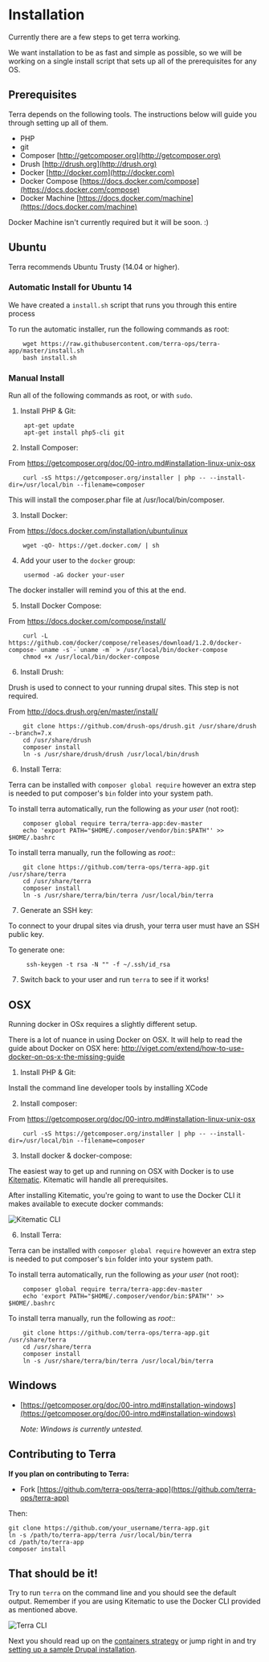 # Installation

Currently there are a few steps to get terra working.  

We want installation to be as fast and simple as possible, so we will be working on a single install script that sets up all of the prerequisites for any OS. 

## Prerequisites

Terra depends on the following tools.  The instructions below will guide you through setting up all of them.

- PHP
- git
- Composer [http://getcomposer.org](http://getcomposer.org)
- Drush [http://drush.org](http://drush.org)
- Docker [http://docker.com](http://docker.com)
- Docker Compose [https://docs.docker.com/compose](https://docs.docker.com/compose)
- Docker Machine [https://docs.docker.com/machine](https://docs.docker.com/machine)

Docker Machine isn't currently required but it will be soon. :)

## Ubuntu 

Terra recommends Ubuntu Trusty (14.04 or higher).

### Automatic Install for Ubuntu 14

We have created a `install.sh` script that runs you through this entire process

To run the automatic installer, run the following commands as root:

        wget https://raw.githubusercontent.com/terra-ops/terra-app/master/install.sh
        bash install.sh

### Manual Install

Run all of the following commands as root, or with `sudo`.

1. Install PHP & Git:

        apt-get update
        apt-get install php5-cli git

2. Install Composer:  
  
  From https://getcomposer.org/doc/00-intro.md#installation-linux-unix-osx
  
        curl -sS https://getcomposer.org/installer | php -- --install-dir=/usr/local/bin --filename=composer

  This will install the composer.phar file at /usr/local/bin/composer.
  
3. Install Docker:

  From https://docs.docker.com/installation/ubuntulinux

        wget -qO- https://get.docker.com/ | sh
        
4. Add your user to the `docker` group:

        usermod -aG docker your-user

  The docker installer will remind you of this at the end.

5. Install Docker Compose:

  From https://docs.docker.com/compose/install/
  
        curl -L https://github.com/docker/compose/releases/download/1.2.0/docker-compose-`uname -s`-`uname -m` > /usr/local/bin/docker-compose
        chmod +x /usr/local/bin/docker-compose

6. Install Drush:

  Drush is used to connect to your running drupal sites.  This step is not required.

  From http://docs.drush.org/en/master/install/
  
        git clone https://github.com/drush-ops/drush.git /usr/share/drush --branch=7.x
        cd /usr/share/drush
        composer install
        ln -s /usr/share/drush/drush /usr/local/bin/drush

6. Install Terra:

  Terra can be installed with `composer global require` however an extra step is 
  needed to put composer's `bin` folder into your system path.
  
  To install terra automatically, run the following as *your user* (not root):
    
        composer global require terra/terra-app:dev-master
        echo 'export PATH="$HOME/.composer/vendor/bin:$PATH"' >> $HOME/.bashrc
  
  To install terra manually, run the following as *root*::
  
        git clone https://github.com/terra-ops/terra-app.git /usr/share/terra
        cd /usr/share/terra
        composer install
        ln -s /usr/share/terra/bin/terra /usr/local/bin/terra

7. Generate an SSH key:

  To connect to your drupal sites via drush, your terra user must have an SSH public key.
  
  To generate one:
  
         ssh-keygen -t rsa -N "" -f ~/.ssh/id_rsa
  

7. Switch back to your user and run `terra` to see if it works!
        
## OSX

Running docker in OSx requires a slightly different setup.

There is a lot of nuance in using Docker on OSX.  It will help to read the guide about Docker on OSX here: http://viget.com/extend/how-to-use-docker-on-os-x-the-missing-guide

1. Install PHP & Git:

  Install the command line developer tools by installing XCode

2. Install composer:

  From https://getcomposer.org/doc/00-intro.md#installation-linux-unix-osx
  
        curl -sS https://getcomposer.org/installer | php -- --install-dir=/usr/local/bin --filename=composer

3. Install docker & docker-compose:

  The easiest way to get up and running on OSX with Docker is to use [Kitematic](http://kitematic.com). Kitematic will handle all prerequisites.

  After installing Kitematic, you're going to want to use the Docker CLI it makes available to execute docker commands:

  ![Kitematic CLI](images/kitematic_cli.png)

6. Install Terra:

  Terra can be installed with `composer global require` however an extra step is 
  needed to put composer's `bin` folder into your system path.
  
  To install terra automatically, run the following as *your user* (not root):
    
        composer global require terra/terra-app:dev-master
        echo 'export PATH="$HOME/.composer/vendor/bin:$PATH"' >> $HOME/.bashrc
  
  To install terra manually, run the following as *root*::
  
        git clone https://github.com/terra-ops/terra-app.git /usr/share/terra
        cd /usr/share/terra
        composer install
        ln -s /usr/share/terra/bin/terra /usr/local/bin/terra

## Windows

- [https://getcomposer.org/doc/00-intro.md#installation-windows](https://getcomposer.org/doc/00-intro.md#installation-windows)


  _Note: Windows is currently untested._

## Contributing to Terra

**If you plan on contributing to Terra:**

- Fork [https://github.com/terra-ops/terra-app](https://github.com/terra-ops/terra-app)

Then:

    git clone https://github.com/your_username/terra-app.git
    ln -s /path/to/terra-app/terra /usr/local/bin/terra
    cd /path/to/terra-app
    composer install


## That should be it!

Try to run `terra` on the command line and you should see the default output. Remember if you are using Kitematic to use the Docker CLI provided as mentioned above.

![Terra CLI](images/terra_cli.png)

Next you should read up on the [containers strategy](containers.md) or jump right in and try [setting up a sample Drupal installation](drupal.md).
